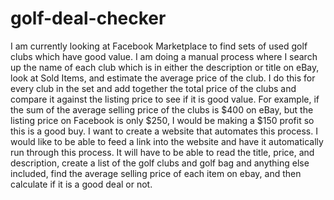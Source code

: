 # golf-deal-checker

I am currently looking at Facebook Marketplace to find sets of used golf clubs which have good value. I am doing a manual process where I search up the name of each club which is in either the description or title on eBay, look at Sold Items, and estimate the average price of the club. I do this for every club in the set and add together the total price of the clubs and compare it against the listing price to see if it is good value. For example, if the sum of the average selling price of the clubs is $400 on eBay, but the listing price on Facebook is only $250, I would be making a $150 profit so this is a good buy. I want to create a website that automates this process. I would like to be able to feed a link into the website and have it automatically run through this process. It will have to be able to read the title, price, and description, create a list of the golf clubs and golf bag and anything else included, find the average selling price of each item on ebay, and then calculate if it is a good deal or not.